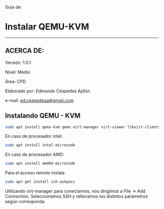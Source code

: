Guía de:

# Instalar QEMU-KVM

---

## ACERCA DE:

Versión: 1.0.1

Nivel: Medio

Área: CPD

Elaborado por: Edmundo Céspedes Ayllón

e-mail: [ed.cespedesa@gmail.com](ed.cespedesa@gmail.com)

## Instalando QEMU - KVM

```bash
sudo apt install qemu-kvm qemu virt-manager virt-viewer libvirt-clients
```

En caso de procesador intel: 

```bash
sudo apt install intel-microcode 
```

En caso de procesador AMD: 

```bash
sudo apt install amd64-microcode
```

Para el acceso remoto instala

```bash
sudo apt-get install ssh-askpass
```

Utilizando virt-manager para conectarnos, nos dirigimos a File -> Add Connection. Seleccionamos SSH y rellenamos los distintos parámetros según corresponda

